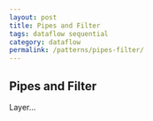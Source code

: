 ```yaml
---
layout: post
title: Pipes and Filter
tags: dataflow sequential
category: dataflow
permalink: /patterns/pipes-filter/
---
```


## Pipes and Filter

Layer...
